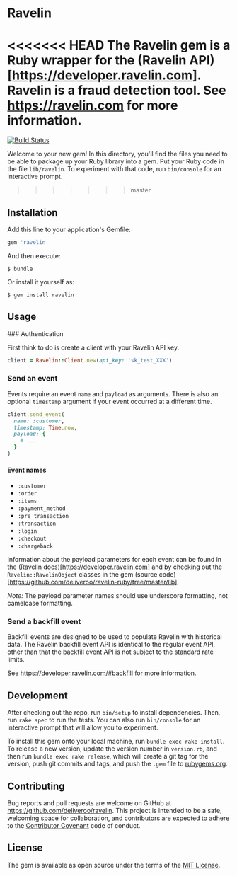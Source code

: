# Ravelin

<<<<<<< HEAD
The Ravelin gem is a Ruby wrapper for the
(Ravelin API)[https://developer.ravelin.com]. Ravelin is a fraud detection
tool. See https://ravelin.com for more information.
=======
[![Build Status](https://travis-ci.org/deliveroo/ravelin-ruby.svg?branch=master)](https://travis-ci.org/deliveroo/ravelin-ruby)

Welcome to your new gem! In this directory, you'll find the files you need to be able to package up your Ruby library into a gem. Put your Ruby code in the file `lib/ravelin`. To experiment with that code, run `bin/console` for an interactive prompt.
>>>>>>> master


## Installation

Add this line to your application's Gemfile:

```ruby
gem 'ravelin'
```

And then execute:

    $ bundle

Or install it yourself as:

    $ gem install ravelin

## Usage

### Authentication

First think to do is create a client with your Ravelin API key.

```ruby
client = Ravelin::Client.new(api_key: 'sk_test_XXX')
```


### Send an event

Events require an event `name` and `payload` as arguments. There is also an
optional `timestamp` argument if your event occurred at a different time.

```ruby
client.send_event(
  name: :customer,
  timestamp: Time.now,
  payload: {
    # ...
  }
)
```

#### Event names

* `:customer`
* `:order`
* `:items`
* `:payment_method`
* `:pre_transaction`
* `:transaction`
* `:login`
* `:checkout`
* `:chargeback`

Information about the payload parameters for each event can be found in the
(Ravelin docs)[https://developer.ravelin.com] and by checking out the
`Ravelin::RavelinObject` classes in the gem
(source code)[https://github.com/deliveroo/ravelin-ruby/tree/master/lib].

*Note:* The payload parameter names should use underscore formatting, not
camelcase formatting.


### Send a backfill event

Backfill events are designed to be used to populate Ravelin with historical
data. The Ravelin backfill event API is identical to the regular event API,
other than that the backfill event API is not subject to the standard rate
limits.

See https://developer.ravelin.com/#backfill for more information.


## Development

After checking out the repo, run `bin/setup` to install dependencies. Then, run
`rake spec` to run the tests. You can also run `bin/console` for an interactive
prompt that will allow you to experiment.

To install this gem onto your local machine, run `bundle exec rake install`. To
release a new version, update the version number in `version.rb`, and then run
`bundle exec rake release`, which will create a git tag for the version, push
git commits and tags, and push the `.gem` file to
[rubygems.org](https://rubygems.org).


## Contributing

Bug reports and pull requests are welcome on GitHub at
https://github.com/deliveroo/ravelin. This project is intended to be a safe,
welcoming space for collaboration, and contributors are expected to adhere to
the [Contributor Covenant](http://contributor-covenant.org) code of conduct.


## License

The gem is available as open source under the terms of the
[MIT License](http://opensource.org/licenses/MIT).

